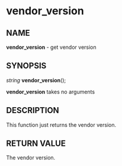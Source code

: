 # vendor_version

## NAME

**vendor_version** - get vendor version

## SYNOPSIS

*string* **vendor_version**();

**vendor_version** takes no arguments

## DESCRIPTION

This function just returns the vendor version.

## RETURN VALUE

The vendor version.
